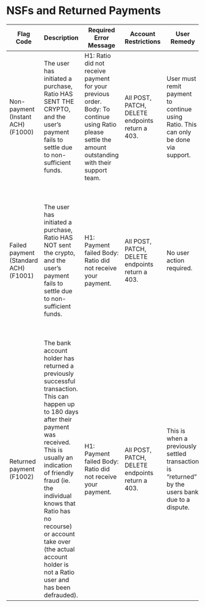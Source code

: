 # NSFs and Returned Payments

<table data-full-width="true"><thead><tr><th>Flag Code</th><th>Description</th><th>Required Error Message</th><th>Account Restrictions</th><th>User Remedy</th><th>Ratio Support Action</th></tr></thead><tbody><tr><td>Non-payment (Instant ACH) (F1000)</td><td>The user has initiated a purchase, Ratio HAS SENT THE CRYPTO, and the user’s payment fails to settle due to non-sufficient funds.</td><td>H1: Ratio did not receive payment for your previous order. Body: To continue using Ratio please settle the amount outstanding with their support team.</td><td>All POST, PATCH, DELETE endpoints return a 403.</td><td>User must remit payment to continue using Ratio. This can only be done via support.</td><td>Ratio will reach out to the user to request repayment. If payment is received within one week access will be restored.</td></tr><tr><td>Failed payment (Standard ACH) (F1001)</td><td>The user has initiated a purchase, Ratio HAS NOT sent the crypto, and the user’s payment fails to settle due to non-sufficient funds.</td><td>H1: Payment failed Body: Ratio did not receive your payment.</td><td>All POST, PATCH, DELETE endpoints return a 403.</td><td>No user action required.</td><td>Ratio will manually review the flag within 24 hours and remove it without any user action. If the user has been flagged for F1001 multiple times, we may suspend the account (F0000).</td></tr><tr><td>Returned payment (F1002)</td><td>The bank account holder has returned a previously successful transaction. This can happen up to 180 days after their payment was received. This is usually an indication of friendly fraud (ie. the individual knows that Ratio has no recourse) or account take over (the actual account holder is not a Ratio user and has been defrauded).</td><td>H1: Payment failed Body: Ratio did not receive your payment.</td><td>All POST, PATCH, DELETE endpoints return a 403.</td><td>This is when a previously settled transaction is “returned” by the users bank due to a dispute.</td><td>When a return is received the account is suspended.</td></tr></tbody></table>
